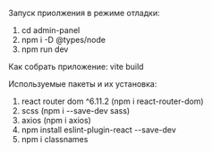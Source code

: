 Запуск приолжения в режиме отладки:
1. cd admin-panel
2. npm i -D @types/node
3. npm run dev

Как собрать приложение:
vite build

Используемые пакеты и их установка:
1. react router dom ^6.11.2 (npm i react-router-dom)
2. scss (npm i --save-dev sass)
3. axios (npm i axios)
4. npm install eslint-plugin-react --save-dev
5. npm i classnames 